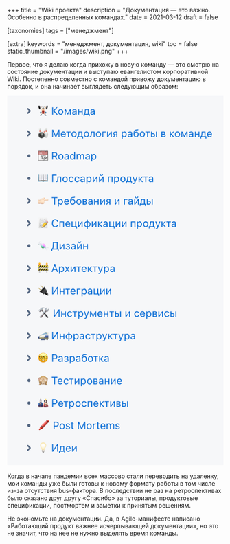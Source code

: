 +++
title = "Wiki проекта"
description = "Документация — это важно. Особенно в распределенных командах."
date = 2021-03-12
draft = false

[taxonomies]
tags = ["менеджмент"]

[extra]
keywords = "менеджмент, документация, wiki"
toc = false
static_thumbnail = "/images/wiki.png"
+++

Первое, что я делаю когда прихожу в новую команду — это смотрю на состояние документации и выступаю
евангелистом корпоративной Wiki. Постепенно совместно с командой привожу документацию в порядок,
и она начинает выглядеть следующим образом:

![Командная база знаний](/images/wiki.png)

Когда в начале пандемии всех массово стали переводить на удаленку, мои команды уже были готовы к
новому формату работы в том числе из-за отсутствия bus-фактора. В последствии не раз на ретроспективах
было сказано друг другу «Спасибо» за туториалы, продуктовые спецификации, постмортем и заметки
к принятым решениям.

Не экономьте на документации. Да, в Agile-манифесте написано «Работающий продукт важнее
исчерпывающей документации», но это не значит, что на нее не нужно выделять время команды.
